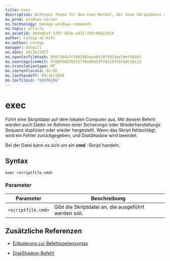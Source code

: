 ```yaml
---
title: exec
description: Referenz Thema für den exec-Befehl, der eine Skriptdatei auf dem lokalen Computer ausführt.
ms.prod: windows-server
ms.technology: manage-windows-commands
ms.topic: article
ms.assetid: 364e8baf-576f-401b-a431-7d3c06621614
author: coreyp-at-msft
ms.author: coreyp
manager: dongill
ms.date: 10/16/2017
ms.openlocfilehash: 956f3d4a7c5992980aea0fc0f5933ee7def48381
ms.sourcegitcommit: bf887504703337f8ad685d778124f65fe8c3dc13
ms.translationtype: MT
ms.contentlocale: de-DE
ms.lasthandoff: 05/16/2020
ms.locfileid: "83436106"
---
```

# <a name="exec"></a>exec

Führt eine Skriptdatei auf dem lokalen Computer aus. Mit diesem Befehl werden auch Daten im Rahmen einer Sicherungs-oder Wiederherstellungs Sequenz dupliziert oder wieder hergestellt. Wenn das Skript fehlschlägt, wird ein Fehler zurückgegeben, und DiskShadow wird beendet.

Bei der Datei kann es sich um ein **cmd** -Skript handeln.

## <a name="syntax"></a>Syntax

```
exec <scriptfile.cmd>
```

### <a name="parameters"></a>Parameter

| Parameter | Beschreibung |
| --------- | ----------- |
| `<scriptfile.cmd>` | Gibt die Skriptdatei an, die ausgeführt werden soll. |

## <a name="additional-references"></a>Zusätzliche Referenzen

- [Erläuterung zur Befehlszeilensyntax](command-line-syntax-key.md)

- [DiskShadow-Befehl](diskshadow.md)
